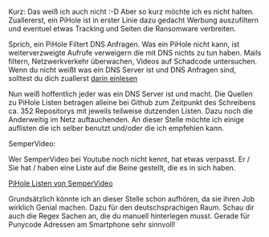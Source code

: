 Kurz: Das weiß ich auch nicht :-D Aber so kurz möchte ich es nicht halten. Zuallererst, ein PiHole ist in erster Linie dazu gedacht Werbung auszufiltern und eventuel etwas Tracking und Seiten die Ransomware verbreiten.

Sprich, ein PiHole Filtert DNS Anfragen. Was ein PiHole nicht kann, ist weiterverzweigte Aufrufe verweigern die mit DNS nichts zu tun haben. Mails filtern, Netzwerkverkehr überwachen, Videos auf Schadcode untersuchen. Wenn du nicht weißt was ein DNS Server ist und DNS Anfragen sind, solltest du dich zuallerst [darin einlesen](https://www.elektronik-kompendium.de/sites/net/0901141.htm)

Nun weiß hoffentlich jeder was ein DNS Server ist und macht. Die Quellen zu PiHole Listen betragen alleine bei Github zum Zeitpunkt des Schreibens ca. 352 Repositorys mit jeweils teilweise dutzenden Listen. Dazu noch die Anderweitig im Netz auftauchenden. An dieser Stelle möchte ich einige auflisten die ich selber benutzt und/oder die ich empfehlen kann.

SemperVideo:

Wer SemperVideo bei Youtube noch nicht kennt, hat etwas verpasst. Er / Sie hat / haben eine Liste auf die Beine gestellt, die es in sich haben.

[PiHole Listen von SemperVideo](https://github.com/RPiList/specials)

Grundsätzlich könnte ich an dieser Stelle schon aufhören, da sie ihren Job wirklich Genial machen. Dazu für den deutschsprachigen Raum. Schau dir auch die Regex Sachen an, die du manuell hinterlegen musst. Gerade für Punycode Adressen am Smartphone sehr sinnvoll! 

